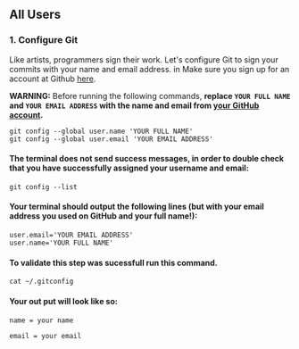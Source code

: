 ## All Users

### 1. Configure Git

Like artists, programmers sign their work. Let's configure Git to sign your commits with your name and email address.
in
Make sure you sign up for an account at Github <a href="https://github.com" target="_blank">here</a>.

**WARNING:** Before running the following commands, **replace `YOUR FULL NAME` and `YOUR EMAIL ADDRESS` with the name and email from <a href="https://github.com/settings/profile" target="_blank">your GitHub account</a>.**

```
git config --global user.name 'YOUR FULL NAME'
git config --global user.email 'YOUR EMAIL ADDRESS'
```

#### The terminal does not send success messages, in order to double check that you have successfully assigned your username and email:

```
git config --list
```

#### Your terminal should output the following lines (**but with your email address you used on GitHub and your full name!**):

```
user.email='YOUR EMAIL ADDRESS'
user.name='YOUR FULL NAME'
```
#### To validate this step was sucessfull run this command.
``` 
cat ~/.gitconfig
```
#### Your out put will look like so: 

```
name = your name

email = your email
```